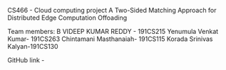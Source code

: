 CS466 - Cloud computing project
A Two-Sided Matching Approach for Distributed Edge Computation Offoading

Team members:
B VIDEEP KUMAR REDDY - 191CS215
Yenumula Venkat Kumar- 191CS263
Chintamani Masthanaiah- 191CS115
Korada Srinivas Kalyan-191CS130


GitHub link - 